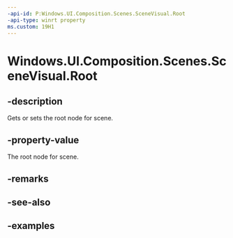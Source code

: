 ```yaml
---
-api-id: P:Windows.UI.Composition.Scenes.SceneVisual.Root
-api-type: winrt property
ms.custom: 19H1
---
```


<!-- Property syntax.
public SceneNode Root { get;  set; }
-->

# Windows.UI.Composition.Scenes.SceneVisual.Root

## -description

Gets or sets the root node for scene.



## -property-value

The root node for scene.

## -remarks

## -see-also

## -examples

